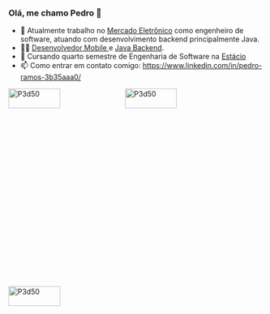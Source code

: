 ### Olá, me chamo Pedro 👋

- 🔭 Atualmente trabalho no <a href="https://www.me.com.br/">Mercado Eletrônico</a> como engenheiro de software, atuando com desenvolvimento backend principalmente Java.
- :man_technologist: <a href="https://github.com/P3d50/Santander-Bootcamp-Kotlin-Mobile-Developer-Digital-Innovation-One-2021">Desenvolvedor Mobile </a> e <a href="https://github.com/P3d50/personapi">Java Backend</a>.
- 🌱 Cursando quarto semestre de Engenharia de Software na <a href="https://estacio.br/cursos/graduacao/engenharia-de-software">Estácio</a>
- 📫 Como entrar em contato comigo: https://www.linkedin.com/in/pedro-ramos-3b35aaa0/
<img align="left" src="https://github-readme-stats.vercel.app/api?username=P3d50&show_icons=true&locale=en" alt="P3d50" width="45%" height="10%"/>
<img align="center" src="https://github-readme-streak-stats.herokuapp.com/?user=P3d50&" alt="P3d50" width="45%" height="10%"/>
<img align="left" src="https://github-readme-stats.vercel.app/api/top-langs?username=P3d50&show_icons=true&locale=en&layout=compact" alt="P3d50" width="45%" height="10%"/>
